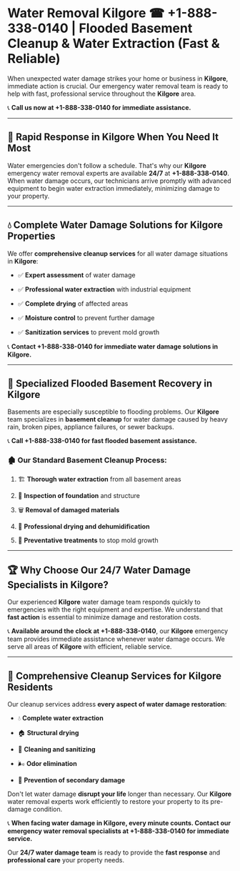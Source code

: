 # Water Removal Kilgore ☎ +1-888-338-0140 | Flooded Basement Cleanup & Water Extraction (Fast & Reliable)

When unexpected water damage strikes your home or business in **Kilgore**, immediate action is crucial. Our emergency water removal team is ready to help with fast, professional service throughout the **Kilgore** area. 

📞 **Call us now at +1-888-338-0140 for immediate assistance.**
---
## 🚀 Rapid Response in Kilgore When You Need It Most
Water emergencies don't follow a schedule. That's why our **Kilgore** emergency water removal experts are available **24/7** at **+1-888-338-0140**. When water damage occurs, our technicians arrive promptly with advanced equipment to begin water extraction immediately, minimizing damage to your property.
---
## 💧 Complete Water Damage Solutions for Kilgore Properties
We offer **comprehensive cleanup services** for all water damage situations in **Kilgore**:
- ✅ **Expert assessment** of water damage  
- ✅ **Professional water extraction** with industrial equipment  
- ✅ **Complete drying** of affected areas  
- ✅ **Moisture control** to prevent further damage  
- ✅ **Sanitization services** to prevent mold growth  
📞 **Contact +1-888-338-0140 for immediate water damage solutions in Kilgore.**
---
## 🌊 Specialized Flooded Basement Recovery in Kilgore
Basements are especially susceptible to flooding problems. Our **Kilgore** team specializes in **basement cleanup** for water damage caused by heavy rain, broken pipes, appliance failures, or sewer backups. 
📞 **Call +1-888-338-0140 for fast flooded basement assistance.**
### 🏚️ Our Standard Basement Cleanup Process:
1. 🏗️ **Thorough water extraction** from all basement areas  
2. 🔎 **Inspection of foundation** and structure  
3. 🗑️ **Removal of damaged materials**  
4. 💨 **Professional drying and dehumidification**  
5. 🚫 **Preventative treatments** to stop mold growth  
---
## 🏆 Why Choose Our 24/7 Water Damage Specialists in Kilgore?
Our experienced **Kilgore** water damage team responds quickly to emergencies with the right equipment and expertise. We understand that **fast action** is essential to minimize damage and restoration costs.
📞 **Available around the clock at +1-888-338-0140**, our **Kilgore** emergency team provides immediate assistance whenever water damage occurs. We serve all areas of **Kilgore** with efficient, reliable service.
---
## 🧹 Comprehensive Cleanup Services for Kilgore Residents
Our cleanup services address **every aspect of water damage restoration**:
- 💧 **Complete water extraction**  
- 🏠 **Structural drying**  
- 🧼 **Cleaning and sanitizing**  
- 🌬️ **Odor elimination**  
- 🚫 **Prevention of secondary damage**  
Don't let water damage **disrupt your life** longer than necessary. Our **Kilgore** water removal experts work efficiently to restore your property to its pre-damage condition.
📞 **When facing water damage in Kilgore, every minute counts. Contact our emergency water removal specialists at +1-888-338-0140 for immediate service.**
Our **24/7 water damage team** is ready to provide the **fast response** and **professional care** your property needs.
